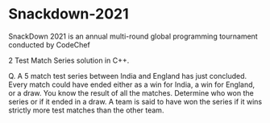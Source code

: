 # Snackdown-2021
SnackDown 2021 is an annual multi-round global programming tournament conducted by CodeChef

2 Test Match Series solution in C++.

Q. A 5 match test series between India and England has just concluded.
Every match could have ended either as a win for India, a win for England, or a draw. You know the result of all the matches. Determine who won the series or if it ended in a draw.
A team is said to have won the series if it wins strictly more test matches than the other team.
